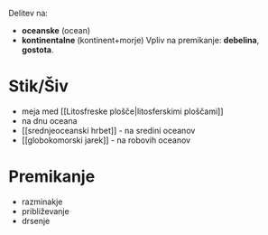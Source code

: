 Delitev na:
- **oceanske** (ocean)
- **kontinentalne** (kontinent+morje)
Vpliv na premikanje: **debelina**, **gostota**.
# Stik/Šiv
- meja med [[Litosfreske plošče|litosferskimi ploščami]]
- na dnu oceana
- [[srednjeoceanski hrbet]] - na sredini oceanov
- [[globokomorski jarek]] - na robovih oceanov
# Premikanje 
- razminakje
- približevanje
- drsenje
